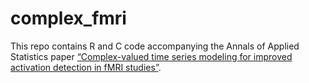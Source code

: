 # complex_fmri
This repo contains R and C code accompanying the Annals of Applied Statistics paper 
[“Complex-valued time series modeling for improved activation detection in fMRI studies”](doi:10.1214/17-AOAS1117).
